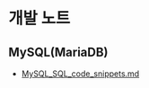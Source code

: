 ﻿# 개발 노트

## MySQL(MariaDB)
- [MySQL_SQL_code_snippets.md](https://github.com/che-free/dev-note/blob/main/MySQL(MariaDB)/MySQL_SQL_code_snippets.md)


